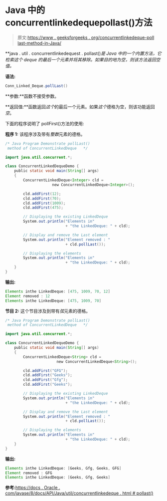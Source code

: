 # Java 中的 concurrentlinkedequepollast()方法

> 原文:[https://www . geeksforgeeks . org/concurrentlinkedeque-poll last-method-in-Java/](https://www.geeksforgeeks.org/concurrentlinkeddeque-polllast-method-in-java/)

**java . util . concurrentlinkedequest . pollast()**是 Java 中的一个内置方法，它检索这个 deque 的最后一个元素*并将其移除。如果目的地为空，则该方法返回*空值*。*

**语法:**

```java
Conn_Linked_Deque.pollLast()
```

**参数:**函数不接受参数。

**返回值:**函数返回*这个*的最后一个元素。如果*这个*德格为空，则该功能返回*空*。

下面的程序说明了 pollFirst()方法的使用:

**程序 1:** 该程序涉及带有*整数*元素的德格。

```java
/* Java Program Demonstrate pollLast() 
 method of ConcurrentLinkedDeque   */

import java.util.concurrent.*;

class ConcurrentLinkedDequeDemo {
    public static void main(String[] args)
    {
        ConcurrentLinkedDeque<Integer> cld = 
                     new ConcurrentLinkedDeque<Integer>();

        cld.addFirst(12);
        cld.addFirst(70);
        cld.addFirst(1009);
        cld.addFirst(475);

        // Displaying the existing LinkedDeque
        System.out.println("Elements in"
                           + "the LinkedDeque: " + cld);

        // Display and remove the Last element
        System.out.println("Element removed : "
                           + cld.pollLast());

        // Displaying the elements
        System.out.println("Elements in"
                           + "the LinkedDeque: " + cld);
    }
}
```

**输出:**

```java
Elements inthe LinkedDeque: [475, 1009, 70, 12]
Element removed : 12
Elements inthe LinkedDeque: [475, 1009, 70]

```

**节目 2:** 这个节目涉及到带有*弦*元素的德格。

```java
/* Java Program Demonstrate pollLast() 
 method of ConcurrentLinkedDeque   */

import java.util.concurrent.*;

class ConcurrentLinkedDequeDemo {
    public static void main(String[] args)
    {
        ConcurrentLinkedDeque<String> cld = 
                       new ConcurrentLinkedDeque<String>();

        cld.addFirst("GFG");
        cld.addFirst("Geeks");
        cld.addFirst("Gfg");
        cld.addFirst("Geeks");

        // Displaying the existing LinkedDeque
        System.out.println("Elements in"
                           + "the LinkedDeque: " + cld);

        // Display and remove the Last element
        System.out.println("Element removed : "
                           + cld.pollLast());

        // Displaying the elements
        System.out.println("Elements in"
                           + "the LinkedDeque: " + cld);
    }
}
```

**输出:**

```java
Elements inthe LinkedDeque: [Geeks, Gfg, Geeks, GFG]
Element removed : GFG
Elements inthe LinkedDeque: [Geeks, Gfg, Geeks]

```

**参考:**[https://docs . Oracle . com/javase/8/docs/API/Java/util/concurrentlinkedeque . html # pollast()](https://docs.oracle.com/javase/8/docs/api/java/util/concurrent/ConcurrentLinkedDeque.html#pollLast--)